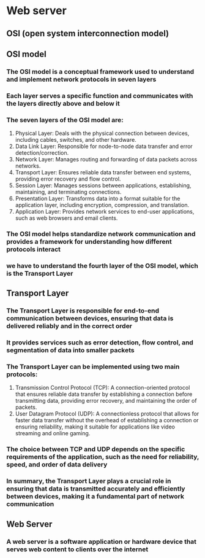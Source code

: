 # Web server

<!-- link : https://medium.com/from-the-scratch/http-server-what-do-you-need-to-know-to-build-a-simple-http-server-from-scratch-d1ef8945e4fa -->

## OSI (open system interconnection model)

## OSI model

### The OSI model is a conceptual framework used to understand and implement network protocols in seven layers

### Each layer serves a specific function and communicates with the layers directly above and below it

### The seven layers of the OSI model are:

1. Physical Layer: Deals with the physical connection between devices, including cables, switches, and other hardware.
2. Data Link Layer: Responsible for node-to-node data transfer and error detection/correction.
3. Network Layer: Manages routing and forwarding of data packets across networks.
4. Transport Layer: Ensures reliable data transfer between end systems, providing error recovery and flow control.
5. Session Layer: Manages sessions between applications, establishing, maintaining, and terminating connections.
6. Presentation Layer: Transforms data into a format suitable for the application layer,
including encryption, compression, and translation.
7. Application Layer: Provides network services to end-user applications, such as web browsers and email clients.

### The OSI model helps standardize network communication and provides a framework for understanding how different protocols interact

### we have to understand the fourth layer of the OSI model, which is the Transport Layer

## Transport Layer

### The Transport Layer is responsible for end-to-end communication between devices, ensuring that data is delivered reliably and in the correct order

### It provides services such as error detection, flow control, and segmentation of data into smaller packets

### The Transport Layer can be implemented using two main protocols:

1. Transmission Control Protocol (TCP): A connection-oriented protocol that ensures reliable data transfer by establishing a connection before transmitting data, providing error recovery, and maintaining the order of packets.
2. User Datagram Protocol (UDP): A connectionless protocol that allows for faster data transfer without the overhead of establishing a connection or ensuring reliability, making it suitable for applications like video streaming and online gaming.

### The choice between TCP and UDP depends on the specific requirements of the application, such as the need for reliability, speed, and order of data delivery

### In summary, the Transport Layer plays a crucial role in ensuring that data is transmitted accurately and efficiently between devices, making it a fundamental part of network communication

## Web Server

### A web server is a software application or hardware device that serves web content to clients over the internet
